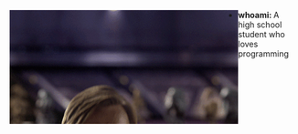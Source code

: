 <div>
  <img align="left" src="imgs/hello_there.gif">
  <ul>
    <li> <strong>whoami: </strong> A high school student who loves programming </li>
  </ul>
</div>
<!-- Coding Stats -->

<!--START_SECTION:waka-->
<!--END_SECTION:waka-->
